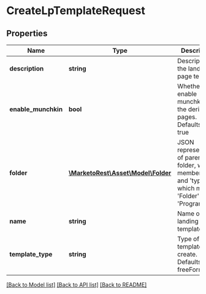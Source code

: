 # CreateLpTemplateRequest

## Properties
Name | Type | Description | Notes
------------ | ------------- | ------------- | -------------
**description** | **string** | Description of the landing page template | [optional] 
**enable_munchkin** | **bool** | Whether to enable munchkin on the derived pages.  Defaults to true | [optional] 
**folder** | [**\MarketoRest\Asset\Model\Folder**](Folder.md) | JSON representation of parent folder, with members &#39;id&#39;, and &#39;type&#39; which may be &#39;Folder&#39; or &#39;Program&#39; | 
**name** | **string** | Name of the landing page template | 
**template_type** | **string** | Type of template to create.  Defaults to freeForm | [optional] 

[[Back to Model list]](../README.md#documentation-for-models) [[Back to API list]](../README.md#documentation-for-api-endpoints) [[Back to README]](../README.md)


